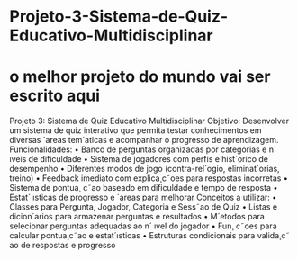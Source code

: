 # Projeto-3-Sistema-de-Quiz-Educativo-Multidisciplinar

# o melhor projeto do mundo vai ser escrito aqui

Projeto 3: Sistema de Quiz Educativo Multidisciplinar
 Objetivo:
 Desenvolver um sistema de quiz interativo que permita testar conhecimentos em diversas ´areas tem´aticas
 e acompanhar o progresso de aprendizagem.
 Funcionalidades:
 • Banco de perguntas organizadas por categorias e n´ ıveis de dificuldade
 • Sistema de jogadores com perfis e hist´orico de desempenho
 • Diferentes modos de jogo (contra-rel´ogio, eliminat´orias, treino)
 • Feedback imediato com explica¸c˜oes para respostas incorretas
 • Sistema de pontua¸ c˜ao baseado em dificuldade e tempo de resposta
 • Estat´ ısticas de progresso e ´areas para melhorar
 Conceitos a utilizar:
 • Classes para Pergunta, Jogador, Categoria e Sess˜ao de Quiz
 • Listas e dicion´arios para armazenar perguntas e resultados
 • M´etodos para selecionar perguntas adequadas ao n´ ıvel do jogador
 • Fun¸ c˜oes para calcular pontua¸c˜ao e estat´ısticas
 • Estruturas condicionais para valida¸c˜ ao de respostas e progresso
